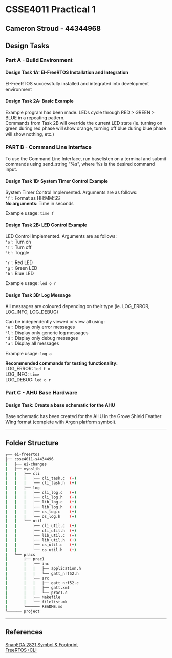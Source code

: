 # CSSE4011 Practical 1

## Cameron Stroud - 44344968

## Design Tasks

### Part A - Build Environment

#### Design Task 1A: EI-FreeRTOS Installation and Integration

EI-FreeRTOS successfully installed and integrated into development environment

#### Design Task 2A: Basic Example

Example program has been made. LEDs cycle through RED > GREEN > BLUE in a repeating pattern.  
Commands from Task 2B will override the current LED state (ie. turning on green during red phase
will show orange, turning off blue during blue phase will show nothing, etc.)

### PART B - Command Line Interface

To use the Command Line Interface, run baselisten on a terminal and submit commands using
send_string "%s", where %s is the desired command input.

#### Design Task 1B: System Timer Control Example

System Timer Control Implemented. Arguments are as follows:  
`'f'`: Format as HH:MM:SS  
**No arguments**: Time in seconds  

Example usage: `time f`

#### Design Task 2B: LED Control Example

LED Control Implemented. Arguments are as follows:  
`'o'`: Turn on  
`'f'`: Turn off  
`'t'`: Toggle  

`'r'`: Red LED  
`'g'`: Green LED  
`'b'`: Blue LED  

Example usage: `led o r`

#### Design Task 3B: Log Message

All messages are coloured depending on their type (ie. LOG\_ERROR, LOG\_INFO, LOG\_DEBUG)

Can be independently viewed or view all using:  
`'e'`: Display only error messages  
`'l'`: Display only generic log messages  
`'d'`: Display only debug messages  
`'a'`: Display all messages  

Example usage: `log a`

**Recommended commands for testing functionality:**  
LOG\_ERROR:  `led f o`  
LOG\_INFO:   `time`  
LOG\_DEBUG:  `led o r`  

### Part C - AHU Base Hardware

#### Design Task: Create a base schematic for the AHU

Base schematic has been created for the AHU in the Grove Shield Feather Wing format (complete with Argon platform symbol).  

---

## Folder Structure

```bash
┌── ei-freertos
├── csse4011-s4434496
|   ├── ei-changes
|   ├── myoslib
|   |   ├── cli
|   |   |   ├── cli_task.c  (+)
|   |   |   └── cli_task.h  (+)
|   |   ├── log
|   |   |   ├── cli_log.c   (+)
|   |   |   ├── cli_log.h   (+)
|   |   |   ├── lib_log.c   (+)
|   |   |   ├── lib_log.h   (+)
|   |   |   ├── os_log.c    (+)
|   |   |   └── os_log.h    (+)
|   |   └── util
|   |       ├── cli_util.c  (+)
|   |       ├── cli_util.h  (+)
|   |       ├── lib_util.c  (+)
|   |       ├── lib_util.h  (+)
|   |       ├── os_util.c   (+)
|   |       └── os_util.h   (+)
|   └── pracs
|       ├── prac1
|       |   ├── inc
|       |   |   ├── application.h
|       |   |   └── gatt_nrf52.h
|       |   ├── src
|       |   |   ├── gatt_nrf52.c
|       |   |   ├── gatt.xml
|       |   |   └── prac1.c
|       |   ├── Makefile
|       |   └── filelist.mk
|       └────── README.md
└────── project
```

---

## References

[SnapEDA 2821 Symbol & Footprint](https://www.snapeda.com/parts/2821/Adafruit%20Industries%20LLC/view-part/)  
[FreeRTOS+CLI](https://www.freertos.org/FreeRTOS-Plus/FreeRTOS_Plus_CLI/Download_FreeRTOS_Plus_CLI.html)